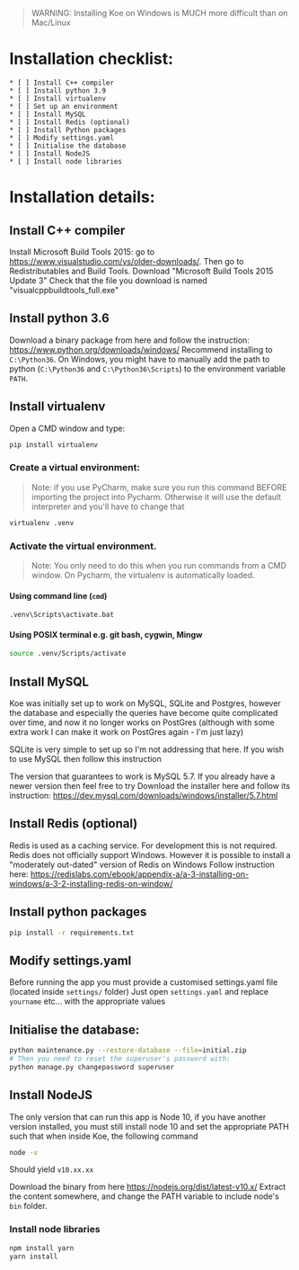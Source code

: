 > WARNING: Installing Koe on Windows is MUCH more difficult than on Mac/Linux

# Installation checklist:
    * [ ] Install C++ compiler
    * [ ] Install python 3.9
    * [ ] Install virtualenv
    * [ ] Set up an environment
    * [ ] Install MySQL
    * [ ] Install Redis (optional)
    * [ ] Install Python packages
    * [ ] Modify settings.yaml
    * [ ] Initialise the database
    * [ ] Install NodeJS
    * [ ] Install node libraries

# Installation details:
## Install C++ compiler
Install Microsoft Build Tools 2015: go to https://www.visualstudio.com/vs/older-downloads/.
Then go to Redistributables and Build Tools. Download "Microsoft Build Tools 2015 Update 3"
Check that the file you download is named "visualcppbuildtools_full.exe"

## Install python 3.6
Download a binary package from here and follow the instruction: https://www.python.org/downloads/windows/
Recommend installing to `C:\Python36`. On Windows, you might have to manually add the path to python (`C:\Python36` and `C:\Python36\Scripts`) to the environment variable `PATH`.

## Install virtualenv
Open a CMD window and type:
```cmd
pip install virtualenv
```

### Create a virtual environment:
> Note: if you use PyCharm, make sure you run this command BEFORE importing the project into Pycharm. Otherwise it will use the default interpreter and you'll have to change that

```bash
virtualenv .venv
```

### Activate the virtual environment.
> Note: You only need to do this when you run commands from a CMD window. On Pycharm, the virtualenv is automatically loaded.

#### Using command line (`cmd`)
```shell
.venv\Scripts\activate.bat
```
#### Using POSIX terminal e.g. git bash, cygwin, Mingw
```bash
source .venv/Scripts/activate
```

## Install MySQL
Koe was initially set up to work on MySQL, SQLite and Postgres, however the database
and especially the queries have become quite complicated over time, and now it no longer works
on PostGres (although with some extra work I can make it work on PostGres again - I'm just lazy)

SQLite is very simple to set up so I'm not addressing that here. If you wish to use MySQL then follow
this instruction

The version that guarantees to work is MySQL 5.7. If you already have a newer version then feel free to try
Download the installer here and follow its instruction: https://dev.mysql.com/downloads/windows/installer/5.7.html


## Install Redis (optional)
Redis is used as a caching service. For development this is not required. Redis does not officially support Windows. However it is possible to install a "moderately out-dated" version of Redis on Windows
Follow instruction here: https://redislabs.com/ebook/appendix-a/a-3-installing-on-windows/a-3-2-installing-redis-on-window/

## Install python packages
```bash
pip install -r requirements.txt
```

## Modify settings.yaml
Before running the app you must provide a customised settings.yaml file (located inside `settings/` folder)
Just open `settings.yaml` and replace `yourname` etc... with the appropriate values 

## Initialise the database:
```bash
python maintenance.py --restore-database --file=initial.zip
# Then you need to reset the superuser's password with:
python manage.py changepassword superuser
```

## Install NodeJS
The only version that can run this app is Node 10, if you have another version installed,
you must still install node 10 and set the appropriate PATH such that when inside Koe, the following command

```bash
node -v
```

Should yield `v10.xx.xx`

Download the binary from here https://nodejs.org/dist/latest-v10.x/
Extract the content somewhere, and change the PATH variable to include node's `bin` folder.

### Install node libraries
```bash
npm install yarn
yarn install
```
